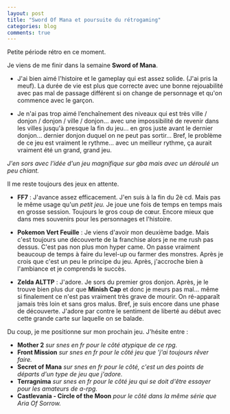 ```yaml
---
layout: post
title: "Sword Of Mana et poursuite du rétrogaming"
categories: blog
comments: true
---
```


Petite période rétro en ce moment.

Je viens de me finir dans la semaine **Sword of Mana**.

* J'ai bien aimé l'histoire et le gameplay qui est assez solide. (J'ai pris la meuf). La durée de vie est plus que correcte avec une bonne rejouabilité avec pas mal de passage différent si on change de personnage et qu'on commence avec le garçon.

* Je n'ai pas trop aimé l’enchaînement des niveaux qui est très ville / donjon / donjon / ville / donjon... avec une impossibilité de revenir dans les villes jusqu'à presque la fin du jeu... en gros juste avant le dernier donjon... dernier donjon duquel on ne peut pas sortir... Bref, le problème de ce jeu est vraiment le rythme... avec un meilleur rythme, ça aurait vraiment été un grand, grand jeu. 

*J'en sors avec l'idée d'un jeu magnifique sur gba mais avec un déroulé un peu chiant.*

Il me reste toujours des jeux en attente.

* **FF7** : J'avance assez efficacement. J'en suis à la fin du 2è cd. Mais pas le même usage qu'un *petit jeu.* Je joue une fois de temps en temps mais en grosse session. Toujours le gros coup de cœur. Encore mieux que dans mes souvenirs pour les personnages et l'histoire.

* **Pokemon Vert Feuille** : Je viens d'avoir mon deuxième badge. Mais c'est toujours une découverte de la franchise alors je ne me rush pas dessus. C'est pas non plus mon hyper came. On passe vraiment beaucoup de temps à faire du level-up ou farmer des monstres. Après je crois que c'est un peu le principe du jeu. Après, j'accroche bien à l'ambiance et je comprends le succès.

* **Zelda ALTTP** : J'adore. Je sors du premier gros donjon. Après, je le trouve bien plus dur que **Minish Cap** et donc je meurs pas mal... même si finalement ce n'est pas vraiment très grave de mourir. On ré-apparaît jamais très loin et sans gros malus. Bref, je suis encore dans une phase de découverte. J'adore par contre le sentiment de liberté au début avec cette grande carte sur laquelle on se balade.

Du coup, je me positionne sur mon prochain jeu. J'hésite entre : 

* **Mother 2** *sur snes en fr pour le côté atypique de ce rpg.*
* **Front Mission** *sur snes en fr pour le côté jeu que 'j'ai toujours rêver faire.*
* **Secret of Mana** *sur snes en fr pour le côté, c'est un des points de départs d'un type de jeu que j'adore.*
* **Terragnima** *sur snes en fr pour le côté jeu qui se doit d'être essayer pour les amateurs de a-rpg.*
* **Castlevania - Circle of the Moon** *pour le côté dans la même série que Aria Of Sorrow.*


